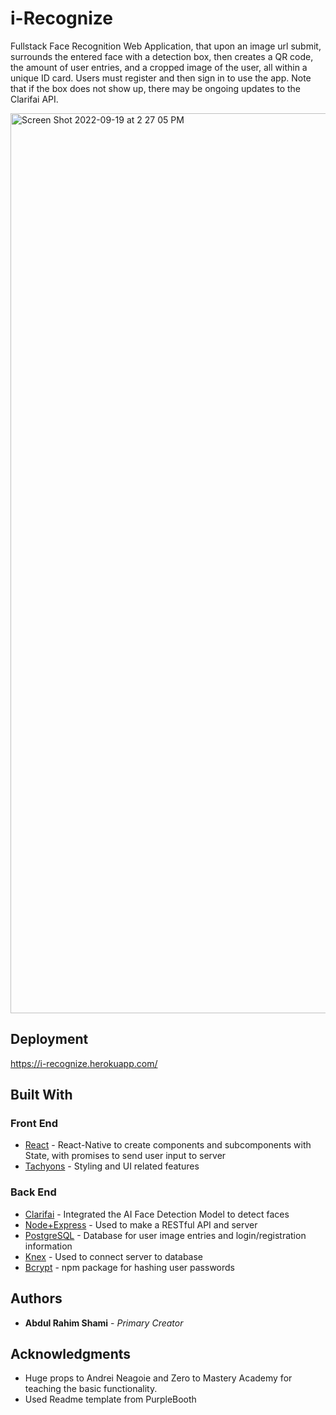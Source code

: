 # i-Recognize

Fullstack Face Recognition Web Application, that upon an image url submit, surrounds the entered face with a detection box, then creates a QR code, the amount of user entries, and a cropped image of the user, all within a unique ID card. Users must register and then sign in to use the app. 
Note that if the box does not show up, there may be ongoing updates to the Clarifai API.

<img width="1440" alt="Screen Shot 2022-09-19 at 2 27 05 PM" src="https://user-images.githubusercontent.com/93293461/191563940-e2f52932-3d0e-4f4b-b2a7-c9c9412eda20.png">


## Deployment

https://i-recognize.herokuapp.com/

## Built With

### Front End
* [React](https://reactjs.org/docs/getting-started.html) - React-Native to create components and subcomponents with State, with promises to send user input to server
* [Tachyons](https://tachyons.io/) - Styling and UI related features
### Back End
* [Clarifai](https://www.clarifai.com/) - Integrated the AI Face Detection Model to detect faces
* [Node+Express](https://nodejs.org/en/) - Used to make a RESTful API and server
* [PostgreSQL](https://www.postgresql.org/) - Database for user image entries and login/registration information
* [Knex](https://knexjs.org/) - Used to connect server to database
* [Bcrypt](https://www.npmjs.com/package/bcrypt) - npm package for hashing user passwords

## Authors

* **Abdul Rahim Shami** - *Primary Creator* 

## Acknowledgments

* Huge props to Andrei Neagoie and Zero to Mastery Academy for teaching the basic functionality. 
* Used Readme template from PurpleBooth
